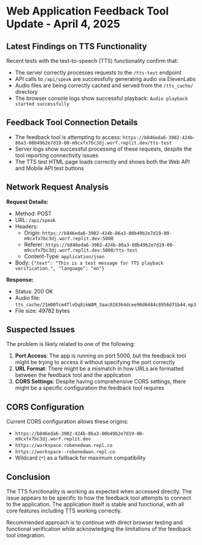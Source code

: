 # Web Application Feedback Tool Update - April 4, 2025

## Latest Findings on TTS Functionality

Recent tests with the text-to-speech (TTS) functionality confirm that:

- The server correctly processes requests to the `/tts-test` endpoint
- API calls to `/api/speak` are successfully generating audio via ElevenLabs
- Audio files are being correctly cached and served from the `/tts_cache/` directory
- The browser console logs show successful playback: `Audio playback started successfully`

## Feedback Tool Connection Details

- The feedback tool is attempting to access: `https://b846eda6-3902-424b-86a3-00b49b2e7d19-00-m9cxfx7bc3dj.worf.replit.dev/tts-test`
- Server logs show successful processing of these requests, despite the tool reporting connectivity issues
- The TTS test HTML page loads correctly and shows both the Web API and Mobile API test buttons

## Network Request Analysis

**Request Details:**
- Method: POST
- URL: `/api/speak`
- Headers:
  - Origin: `https://b846eda6-3902-424b-86a3-00b49b2e7d19-00-m9cxfx7bc3dj.worf.replit.dev:5000`
  - Referer: `https://b846eda6-3902-424b-86a3-00b49b2e7d19-00-m9cxfx7bc3dj.worf.replit.dev:5000/tts-test`
  - Content-Type: `application/json`
- Body: `{"text": "This is a test message for TTS playback verification.", "language": "en"}`

**Response:**
- Status: 200 OK
- Audio file: `tts_cache/21m00Tcm4TlvDq8ikWAM_3aac028364dcee90d6484c8956d71b44.mp3`
- File size: 49782 bytes

## Suspected Issues

The problem is likely related to one of the following:

1. **Port Access**: The app is running on port 5000, but the feedback tool might be trying to access it without specifying the port correctly
2. **URL Format**: There might be a mismatch in how URLs are formatted between the feedback tool and the application
3. **CORS Settings**: Despite having comprehensive CORS settings, there might be a specific configuration the feedback tool requires

## CORS Configuration

Current CORS configuration allows these origins:
- `https://b846eda6-3902-424b-86a3-00b49b2e7d19-00-m9cxfx7bc3dj.worf.replit.dev`
- `https://workspace.robenedwan.repl.co`
- `https://workspace--robenedwan.repl.co`
- Wildcard (`*`) as a fallback for maximum compatibility

## Conclusion

The TTS functionality is working as expected when accessed directly. The issue appears to be specific to how the feedback tool attempts to connect to the application. The application itself is stable and functional, with all core features including TTS working correctly.

Recommended approach is to continue with direct browser testing and functional verification while acknowledging the limitations of the feedback tool integration.